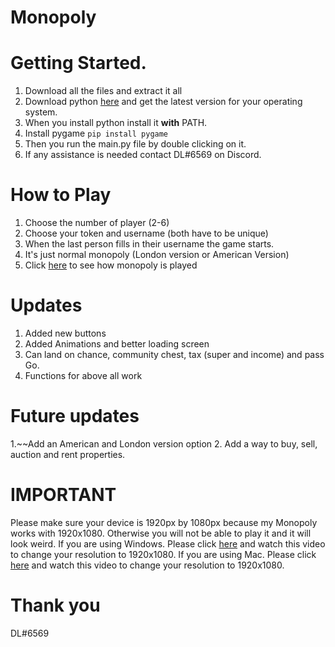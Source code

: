 # Monopoly

# Getting Started.
1. Download all the files and extract it all
2. Download python [here](https://www.python.org/downloads/) and get the latest version for your operating system.
3. When you install python install it **with** PATH. 
4. Install pygame ```pip install pygame```
5. Then you run the main.py file by double clicking on it.
6. If any assistance is needed contact DL#6569 on Discord.

# How to Play
1. Choose the number of player (2-6)
2. Choose your token and username (both have to be unique)
3. When the last person fills in their username the game starts.
4. It's just normal monopoly (London version or American Version)
5. Click [here](https://www.hasbro.com/common/instruct/00009.pdf) to see how monopoly is played

# Updates
1. Added new buttons
2. Added Animations and better loading screen
3. Can land on chance, community chest, tax (super and income) and pass Go. 
4. Functions for above all work

# Future updates
1.~~Add an American and London version option
2. Add a way to buy, sell, auction and rent properties.

# IMPORTANT
Please make sure your device is 1920px by 1080px because my Monopoly works with 1920x1080.
Otherwise you will not be able to play it and it will look weird.
If you are using Windows. Please click [here](https://www.youtube.com/watch?v=3GdKiUAnyHc) and watch this video to change your resolution to 1920x1080.
If you are using Mac. Please click [here](https://www.youtube.com/watch?v=eVzrNptiBSg) and watch this video to change your resolution to 1920x1080.
# Thank you
DL#6569

